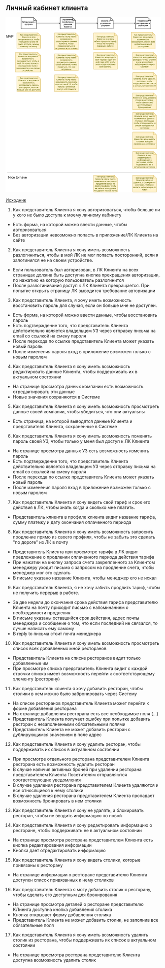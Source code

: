 ## Личный кабинет клиента

![](../../img/uc-member-lk.drawio.png)

[Исходник](../../src/uc-member-lk.drawio)

1. Как представитель Клиента я хочу авторизоваться, чтобы больше ни у кого не было доступа к моему личному кабинету

* Есть форма, на которой можно ввести данные, чтобы авторизоваться
* Без авторизации невозможно попасть в приложение/ЛК Клиента на сайте

2. Как представитель Клиента я хочу иметь возможность разлогиниться, чтобы в мой ЛК не мог попасть посторонний, если я залогинился не на своем устройстве.

* Если пользователь был авторизован, в ЛК Клиента на всех страницах должна быть доступна кнопка прекращения авторизации, по нажатию на которую пользователь разлогинится
* После разлогинивания доступ к ЛК Клиента прекращается. При попытке открыть страницу ЛК выводится требование авторизации

3. Как представитель Клиента, я хочу иметь возможность восстановить пароль для случая, если он больше мне не доступен.

* Есть форма, на которой можно ввести данные, чтобы восстановить пароль
* Есть подтверждение того, что представитель Клиента действительно является владельцем УЗ через отправку письма на email со ссылкой на смену пароля
* После перехода по ссылке представитель Клиента может указать новый пароль
* После изменения пароля вход в приложение возможен только с новым паролем

4. Как представитель Клиента я хочу иметь возможность редактировать данные Клиента, чтобы поддерживать их в актуальном состоянии

* На странице просмотра данных компании есть возможность отредактировать эти данные
* Новые значения сохраняются в Системе

5. Как представитель Клиента я хочу иметь возможность просмотреть данные своей компании, чтобы убедиться, что они актуальны

* Есть страница, на которой выводятся данные Клиента и представителя Клиента, сохраненные в Системе

6. Как представитель Клиента я хочу иметь возможность поменять пароль своей УЗ, чтобы только у меня был доступ к ЛК Клиента

* На странице просмотра данных УЗ есть возможность изменить пароль
* Есть подтверждение того, что представитель Клиента действительно является владельцем УЗ через отправку письма на email со ссылкой на смену пароля
* После перехода по ссылке представитель Клиента может указать новый пароль
* После изменения пароля вход в приложение возможен только с новым паролем

7. Как представитель Клиента я хочу видеть свой тариф и срок его действия в ЛК, чтобы знать когда и сколько мне платить.

* Представитель клиента в профиле клиента видит название тарифа, сумму платежу и дату окончания оплаченного периода

8. Как представитель Клиента я хочу иметь возможность запросить продление прямо из своего профиля, чтобы не забыть это сделать "по дороге" из ЛК в почту

* Представитель Клиента при просмотре тарифа в ЛК видит предложение о продлении оплаченного периода действия тарифа
* При нажатии на кнопку запроса счета закрепленного за Клиентом менеджеру уходит письмо с запросом на продление счета, чтобы менеджер мог это сделать
* В письме указано название Клиента, чтобы менеджер его не искал

9. Как представитель Клиента, я не хочу забыть продлить тариф, чтобы не получить перерыв в работе.

* За две недели до окончания срока действия тарифа представителю Клиента на почту приходит письмо с напоминанием о необходимости продления
* В письме указаны оставшийся срок действия, адрес почты менеджера и сообщение о том, что если последний не связался, то лучше написать ему самому
* В reply to письма стоит почта менеджера

10. Как представитель Клиента я хочу иметь возможность просмотреть список всех добавленных мной ресторанов

* Представитель Клиента на списке ресторанов видит только добавленные им
* При просмотре списка представитель Клиента видит с каждой строчки списка имеет возможность перейти к соответствующему элементу (ресторану)

11. Как представитель клиента я хочу добавить ресторан, чтобы столики в нем можно было забронировать через Систему

* На списке ресторанов представитель Клиента может перейти к форме добавления ресторана
* На странице добавления ресторана есть все необходимые поля (...)
* Представитель Клиента получает ошибку при попытке добавить ресторан с незаполненными обязательными полями
* Представитель Клиента не может добавить ресторан с дублирующимся значением в поле адрес

12. Как представитель Клиента я хочу удалить ресторан, чтобы поддерживать их список в актуальном состоянии

* При просмотре отдельного ресторана представителем Клиента ресторана есть возможность удалить ресторан
* В случае наличия активных броней при удалении ресторана представителем Клиента Посетителям отправляются соответствующие уведомления
* В случае удаления ресторана представителем Клиента удаляются и все относящиеся к нему столики
* В случае удаления ресторана представителем Клиента пропадает возможность бронировать в нем столики

13. Как представитель Клиента я хочу не удалять, а блокировать ресторан, чтобы не вводить информацию по новой

14. Как представитель Клиента я хочу редактировать информацию о ресторане, чтобы поддерживать ее в актуальном состоянии

* На странице просмотра ресторана представителем Клиента есть кнопка редактирования информации
* Кнопка дает отредактировать информацию

15. Как представитель Клиента я хочу видеть столики, которые привязаны к ресторану

* На странице информации о ресторане представителю Клиента доступен список привязанных к нему столиков

16. Как представитель Клиента я могу добавить столик к ресторану, чтобы сделать его доступным для бронирования

* На странице просмотра деталей о ресторане представителю КЛиента доступна кнопка добавления столика
* Кнопка открывает форму добавления столика
* Представитель Клиента не может добавить столик, не заполнив все обязательные поля

17. Как представитель Клиента я хочу иметь возможность удалить столик из ресторана, чтобы поддерживать их список в актуальном состоянии

* На странице просмотра ресторана представителю Клиента доступна возможность удалить столик